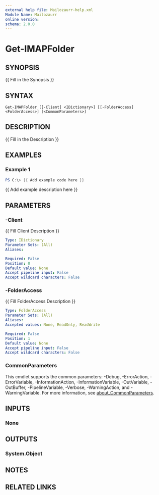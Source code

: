 ```yaml
---
external help file: Mailozaurr-help.xml
Module Name: Mailozaurr
online version:
schema: 2.0.0
---
```


# Get-IMAPFolder

## SYNOPSIS
{{ Fill in the Synopsis }}

## SYNTAX

```
Get-IMAPFolder [[-Client] <IDictionary>] [[-FolderAccess] <FolderAccess>] [<CommonParameters>]
```

## DESCRIPTION
{{ Fill in the Description }}

## EXAMPLES

### Example 1
```powershell
PS C:\> {{ Add example code here }}
```

{{ Add example description here }}

## PARAMETERS

### -Client
{{ Fill Client Description }}

```yaml
Type: IDictionary
Parameter Sets: (All)
Aliases:

Required: False
Position: 0
Default value: None
Accept pipeline input: False
Accept wildcard characters: False
```

### -FolderAccess
{{ Fill FolderAccess Description }}

```yaml
Type: FolderAccess
Parameter Sets: (All)
Aliases:
Accepted values: None, ReadOnly, ReadWrite

Required: False
Position: 1
Default value: None
Accept pipeline input: False
Accept wildcard characters: False
```

### CommonParameters
This cmdlet supports the common parameters: -Debug, -ErrorAction, -ErrorVariable, -InformationAction, -InformationVariable, -OutVariable, -OutBuffer, -PipelineVariable, -Verbose, -WarningAction, and -WarningVariable. For more information, see [about_CommonParameters](http://go.microsoft.com/fwlink/?LinkID=113216).

## INPUTS

### None

## OUTPUTS

### System.Object
## NOTES

## RELATED LINKS
